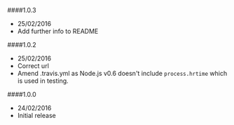 ####1.0.3
* 25/02/2016
* Add further info to README

####1.0.2
* 25/02/2016
* Correct url
* Amend .travis.yml as Node.js v0.6 doesn't include `process.hrtime` which is used in testing.

####1.0.0
* 24/02/2016
* Initial release
